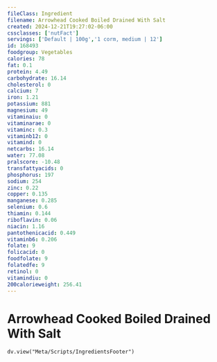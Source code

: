 ```yaml
---
fileClass: Ingredient
filename: Arrowhead Cooked Boiled Drained With Salt
created: 2024-12-21T19:27:02-06:00
cssclasses: ['nutFact']
servings: ['Default | 100g','1 corm, medium | 12']
id: 168493
foodgroup: Vegetables
calories: 78
fat: 0.1
protein: 4.49
carbohydrate: 16.14
cholesterol: 0
calcium: 7
iron: 1.21
potassium: 881
magnesium: 49
vitaminaiu: 0
vitaminarae: 0
vitaminc: 0.3
vitaminb12: 0
vitamind: 0
netcarbs: 16.14
water: 77.08
pralscore: -10.48
transfattyacids: 0
phosphorus: 197
sodium: 254
zinc: 0.22
copper: 0.135
manganese: 0.285
selenium: 0.6
thiamin: 0.144
riboflavin: 0.06
niacin: 1.16
pantothenicacid: 0.449
vitaminb6: 0.206
folate: 9
folicacid: 0
foodfolate: 9
folatedfe: 9
retinol: 0
vitamindiu: 0
200calorieweight: 256.41
---
```


# Arrowhead Cooked Boiled Drained With Salt

```dataviewjs
dv.view("Meta/Scripts/IngredientsFooter")
```